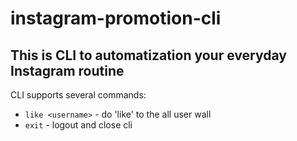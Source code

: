 # instagram-promotion-cli
## This is CLI to automatization your everyday Instagram routine
CLI supports several commands:
 - `like <username>` - do 'like' to the all user wall
 - `exit` - logout and close cli

    
